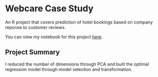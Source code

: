 # Webcare Case Study
An R project that covers prediction of hotel bookings based on company reponse to customer reviews.

You can view my notebook for this project [here](https://gabrielle-zhijia-zhang.github.io/webcare-case-study/index.html). 

## Project Summary
I reduced the number of dimensions through PCA and built the optimal regression model through model selection and transformation. 

